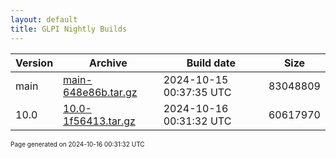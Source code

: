 ```yaml
---
layout: default
title: GLPI Nightly Builds
---
```


Version|Archive|Build date|Size
---|---|---|---
main|[main-648e86b.tar.gz](main-648e86b.tar.gz)|2024-10-15 00:37:35 UTC|83048809
10.0|[10.0-1f56413.tar.gz](10.0-1f56413.tar.gz)|2024-10-16 00:31:32 UTC|60617970

<font size="1">Page generated on 2024-10-16 00:31:32 UTC</font>
